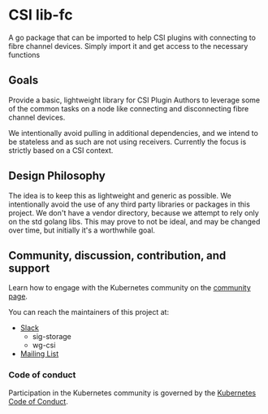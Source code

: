 # CSI lib-fc 

A go package that can be imported to help CSI plugins with connecting to fibre channel devices. Simply import it and get access to the necessary functions

## Goals

Provide a basic, lightweight library for CSI Plugin Authors to leverage some of the common tasks on a node like connecting and disconnecting fibre channel devices. 

We intentionally avoid pulling in additional dependencies, and we intend to be stateless and as such are not using receivers.  Currently the focus is strictly based on a CSI context.

## Design Philosophy
 The idea is to keep this as lightweight and generic as possible.  We intentionally avoid the use of any third party
libraries or packages in this project.  We don't have a vendor directory, because we attempt to rely only on the std
golang libs.  This may prove to not be ideal, and may be changed over time, but initially it's a worthwhile goal. 

## Community, discussion, contribution, and support

Learn how to engage with the Kubernetes community on the [community page](http://kubernetes.io/community/).

You can reach the maintainers of this project at:

- [Slack](http://slack.k8s.io/)
  * sig-storage
  * wg-csi
- [Mailing List](https://groups.google.com/forum/#!forum/kubernetes-dev)

### Code of conduct

Participation in the Kubernetes community is governed by the [Kubernetes Code of Conduct](code-of-conduct.md).

[owners]: https://git.k8s.io/community/contributors/guide/owners.md
[Creative Commons 4.0]: https://git.k8s.io/website/LICENSE
